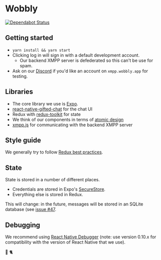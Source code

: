 # Wobbly
[![Dependabot Status](https://api.dependabot.com/badges/status?host=github&repo=Wobbly-App/wobbly-mobile)](https://dependabot.com)

## Getting started
* `yarn install && yarn start`
* Clicking log in will sign in with a default development account.
  * Our backend XMPP server is defederated so this can't be use for spam.
* Ask on our [Discord](https://discord.gg/KxC96yY) if you'd like an account on `xmpp.wobbly.app` for testing.

## Libraries
* The core library we use is [Expo](https://expo.io/).
* [react-native-gifted-chat](https://github.com/FaridSafi/react-native-gifted-chat) for the chat UI
* Redux with [redux-toolkit](https://redux-toolkit.js.org/) for state
* We think of our components in terms of [atomic design](http://atomicdesign.bradfrost.com/chapter-2/)
* [xmpp.js](https://github.com/xmppjs/xmpp.js) for communicating with the backend XMPP server

## Style guide
We generally try to follow [Redux best practices](https://redux.js.org/style-guide/style-guide/).

## State
State is stored in a number of different places.
* Credentials are stored in Expo's [SecureStore](https://docs.expo.io/versions/latest/sdk/securestore/).
* Everything else is stored in Redux.

This will change: in the future, messages will be stored in an SQLite database (see [issue #47](https://github.com/Wobbly-App/wobbly-mobile/issues/47).

## Debugging
We recommend using [React Native Debugger](https://github.com/jhen0409/react-native-debugger/) (note: use version 0.10.x for compatibility with the version of React Native that we use).

🖤 🐈
